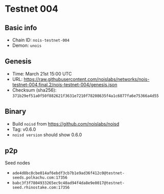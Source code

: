 # Testnet 004

## Basic info

- Chain ID: `nois-testnet-004`
- Demon: `unois`

## Genesis

- Time: March 21st 15:00 UTC
- URL: https://raw.githubusercontent.com/noislabs/networks/nois-testnet-004.final.2/nois-testnet-004/genesis.json
- Checksum (sha256): `371b29ef51a0f50f882621f3631e7210f78208635f4a1c6877fa6e75366a4d55`

## Binary

- Build `noisd` from https://github.com/noislabs/noisd
- Tag: v0.6.0
- `noisd version` should show 0.6.0

## p2p

Seed nodes

- `ade4d8bc8cbe014af6ebdf3cb7b1e9ad36f412c0@testnet-seeds.polkachu.com:17356`
- `babc3f3f7804933265ec9c40ad94f4da8e9e0017@testnet-seed.rhinostake.com:17356`
